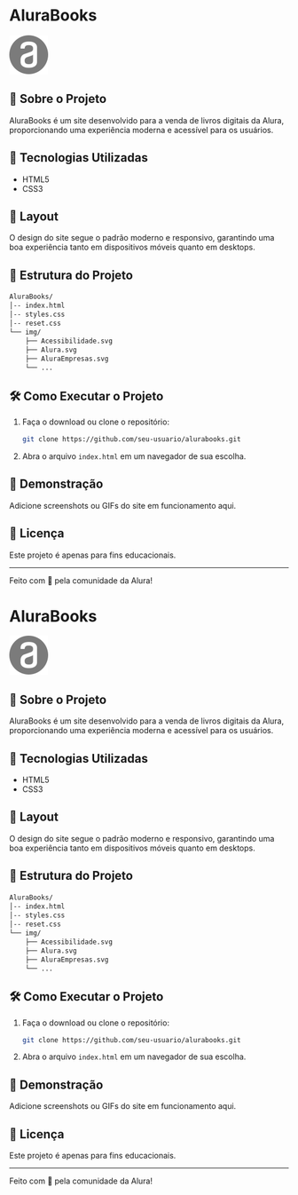 # AluraBooks

![AluraBooks Banner](img/Alura.svg)

## 📖 Sobre o Projeto

AluraBooks é um site desenvolvido para a venda de livros digitais da Alura, proporcionando uma experiência moderna e acessível para os usuários.

## 🚀 Tecnologias Utilizadas

- HTML5
- CSS3

## 🎨 Layout

O design do site segue o padrão moderno e responsivo, garantindo uma boa experiência tanto em dispositivos móveis quanto em desktops.

## 📂 Estrutura do Projeto

```
AluraBooks/
│-- index.html
│-- styles.css
│-- reset.css
└── img/
    ├── Acessibilidade.svg
    ├── Alura.svg
    ├── AluraEmpresas.svg
    └── ...
```

## 🛠️ Como Executar o Projeto

1. Faça o download ou clone o repositório:
   ```bash
   git clone https://github.com/seu-usuario/alurabooks.git
   ```
2. Abra o arquivo `index.html` em um navegador de sua escolha.

## 📸 Demonstração

Adicione screenshots ou GIFs do site em funcionamento aqui.

## 📜 Licença

Este projeto é apenas para fins educacionais.

---

Feito com 💙 pela comunidade da Alura!

# AluraBooks

![AluraBooks Banner](img/Alura.svg)

## 📖 Sobre o Projeto

AluraBooks é um site desenvolvido para a venda de livros digitais da Alura, proporcionando uma experiência moderna e acessível para os usuários.

## 🚀 Tecnologias Utilizadas

- HTML5
- CSS3

## 🎨 Layout

O design do site segue o padrão moderno e responsivo, garantindo uma boa experiência tanto em dispositivos móveis quanto em desktops.

## 📂 Estrutura do Projeto

```
AluraBooks/
│-- index.html
│-- styles.css
│-- reset.css
└── img/
    ├── Acessibilidade.svg
    ├── Alura.svg
    ├── AluraEmpresas.svg
    └── ...
```

## 🛠️ Como Executar o Projeto

1. Faça o download ou clone o repositório:
   ```bash
   git clone https://github.com/seu-usuario/alurabooks.git
   ```
2. Abra o arquivo `index.html` em um navegador de sua escolha.

## 📸 Demonstração

Adicione screenshots ou GIFs do site em funcionamento aqui.

## 📜 Licença

Este projeto é apenas para fins educacionais.

---

Feito com 💙 pela comunidade da Alura!

